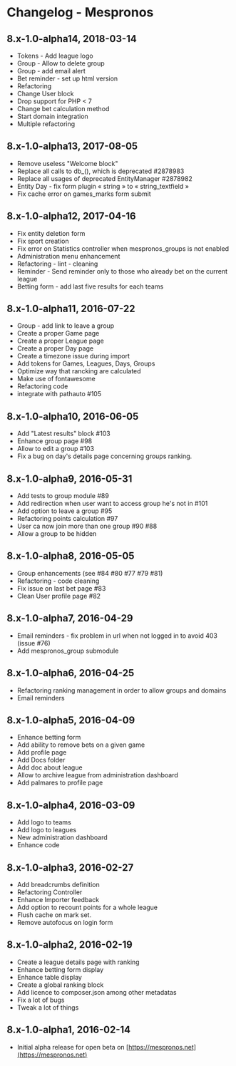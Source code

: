 # Changelog - Mespronos
## 8.x-1.0-alpha14, 2018-03-14
  - Tokens - Add league logo
  - Group - Allow to delete group
  - Group - add email alert
  - Bet reminder - set up html version
  - Refactoring
  - Change User block
  - Drop support for PHP < 7 
  - Change bet calculation method
  - Start domain integration
  - Multiple refactoring

## 8.x-1.0-alpha13, 2017-08-05
  - Remove useless "Welcome block"
  - Replace all calls to db_(), which is deprecated #2878983
  - Replace all usages of deprecated EntityManager #2878982
  - Entity Day - fix form plugin « string » to « string_textfield »
  - Fix cache error on games_marks form submit

## 8.x-1.0-alpha12, 2017-04-16
  - Fix entity deletion form
  - Fix sport creation
  - Fix error on Statistics controller when mespronos_groups is not enabled
  - Administration menu enhancement
  - Refactoring - lint - cleaning
  - Reminder - Send reminder only to those who already bet on the current league
  - Betting form - add last five results for each teams

## 8.x-1.0-alpha11, 2016-07-22
  - Group - add link to leave a group
  - Create a proper Game page
  - Create a proper League page
  - Create a proper Day page
  - Create a timezone issue during import
  - Add tokens for Games, Leagues, Days, Groups
  - Optimize way that rancking are calculated
  - Make use of fontawesome
  - Refactoring code
  - integrate with pathauto #105

## 8.x-1.0-alpha10, 2016-06-05
  - Add "Latest results" block #103
  - Enhance group page #98
  - Allow to edit a group #103
  - Fix a bug on day's details page concerning groups ranking.
  
## 8.x-1.0-alpha9, 2016-05-31
  - Add tests to group module #89
  - Add redirection when user want to access group he's not in #101
  - Add option to leave a group #95
  - Refactoring points calculation #97
  - User ca now join more than one group #90 #88
  - Allow a group to be hidden  

## 8.x-1.0-alpha8, 2016-05-05
  - Group enhancements  (see #84 #80 #77 #79 #81)
  - Refactoring - code cleaning
  - Fix issue on last bet page #83
  - Clean User profile page #82
  
## 8.x-1.0-alpha7, 2016-04-29
  - Email reminders - fix problem in url when not logged in to avoid 403 (issue #76)
  - Add mespronos_group submodule
  
## 8.x-1.0-alpha6, 2016-04-25
  - Refactoring ranking management in order to allow groups and domains
  - Email reminders

## 8.x-1.0-alpha5, 2016-04-09
  - Enhance betting form
  - Add ability to remove bets on a given game
  - Add profile page
  - Add Docs folder
  - Add doc about league
  - Allow to archive league from administration dashboard
  - Add palmares to profile page

## 8.x-1.0-alpha4, 2016-03-09
  - Add logo to teams
  - Add logo to leagues
  - New administration dashboard
  - Enhance code
  
## 8.x-1.0-alpha3, 2016-02-27
  - Add breadcrumbs definition
  - Refactoring Controller
  - Enhance Importer feedback
  - Add option to recount points for a whole league
  - Flush cache on mark set.
  - Remove autofocus on login form
  
## 8.x-1.0-alpha2, 2016-02-19
  - Create a league details page with ranking
  - Enhance betting form display 
  - Enhance table display
  - Create a global ranking block 
  - Add licence to composer.json among other metadatas
  - Fix a lot of bugs
  - Tweak a lot of things
  
## 8.x-1.0-alpha1, 2016-02-14
  - Initial alpha release for open beta on [https://mespronos.net](https://mespronos.net)